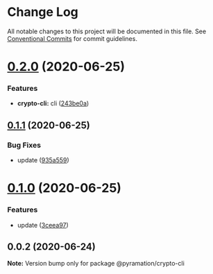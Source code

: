 # Change Log

All notable changes to this project will be documented in this file.
See [Conventional Commits](https://conventionalcommits.org) for commit guidelines.

# [0.2.0](https://github.com/pyramation/crypto/compare/@pyramation/crypto-cli@0.1.1...@pyramation/crypto-cli@0.2.0) (2020-06-25)


### Features

* **crypto-cli:** cli ([243be0a](https://github.com/pyramation/crypto/commit/243be0a775ec59316fe4cd06f1e8aa63696041f3))





## [0.1.1](https://github.com/pyramation/crypto/compare/@pyramation/crypto-cli@0.1.0...@pyramation/crypto-cli@0.1.1) (2020-06-25)


### Bug Fixes

* update ([935a559](https://github.com/pyramation/crypto/commit/935a5596a12f9b044883a4c5a327f6aa933176b3))





# [0.1.0](https://github.com/pyramation/crypto/compare/@pyramation/crypto-cli@0.0.2...@pyramation/crypto-cli@0.1.0) (2020-06-25)


### Features

* update ([3ceea97](https://github.com/pyramation/crypto/commit/3ceea97692e859348569baa077258d5a00d69277))





## 0.0.2 (2020-06-24)

**Note:** Version bump only for package @pyramation/crypto-cli
